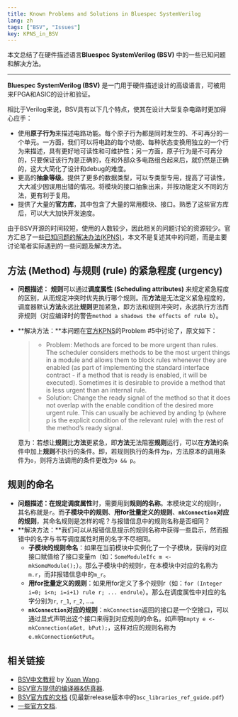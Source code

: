 ```yaml
---
title: Known Problems and Solutions in Bluespec SystemVerilog
lang: zh
tags: ["BSV", "Issues"]
key: KPNS_in_BSV
---
```


 本文总结了在硬件描述语言**Bluespec SystemVerilog (BSV)** 中的一些已知问题和解决方法。

<!--more-->

---

**Bluespec SystemVerilog (BSV)** 是一门用于硬件描述设计的高级语言，可被用来FPGA和ASIC的设计和验证。

相比于Verilog来说，BSV具有以下几个特点，使其在设计大型复杂电路时更加得心应手：

- 使用**原子行为**来描述电路功能。每个原子行为都是同时发生的、不可再分的一个单元。一方面，我们可以将电路的每个功能、每种状态变换用独立的一个行为来描述，具有更好地可读性和可维护性；另一方面，原子行为是不可再分的，只要保证该行为是正确的，在和外部众多电路组合起来后，就仍然是正确的，这大大简化了设计和debug的难度。
- 更高的**抽象等级**。提供了更多的数据类型，可以专类型专用，提高了可读性，大大减少因误用出错的情况。将模块的接口抽象出来，并按功能定义不同的方法，更有利于复用。
- 提供了大量的**官方库**，其中包含了大量的常用模块、接口。熟悉了这些官方库后，可以大大加快开发速度。

由于BSV开源的时间较短，使用的人数较少，因此相关的问题讨论的资源较少。官方汇总了一些[已知问题的解决办法(KPNS)](https://web.ece.ucsb.edu/its/bluespec/doc/BSV/kpns.pdf)，本文不是复述其中的问题，而是主要讨论笔者实际遇到的一些问题及解决方法。

## 方法 (Method) 与规则 (rule) 的紧急程度 (urgency)

- **问题描述：** **规则**可以通过**调度属性 (Scheduling attributes)** 来规定紧急程度的区别，从而规定冲突时优先执行哪个规则。而**方法**是无法定义紧急程度的，调度器默认**方法**永远比**规则**更加紧急，即方法和规则冲突时，永远执行方法而非规则（对应编译时的警告`method a shadows the effects of rule b`）。

- **解决方法：**本问题在[官方KPNS](https://web.ece.ucsb.edu/its/bluespec/doc/BSV/kpns.pdf)的Problem #5中讨论了，原文如下：

  > - Problem: Methods are forced to be more urgent than rules.
  >   The scheduler considers methods to be the most urgent things in a module and allows them to block rules whenever they are enabled (as part of implementing the standard interface contract - if a method that is ready is enabled, it will be executed). Sometimes it is desirable to provide a method that is less urgent than an internal rule.
  > - Solution:
  >   Change the ready signal of the method so that it does not overlap with the enable condition of the desired more urgent rule. This can usually be achieved by anding !p (where p is the explicit condition of the relevant rule) with the rest of the method’s ready signal.

  意为：若想让**规则**比**方法**更紧急，即**方法**无法阻塞**规则**运行，可以在**方法**的条件中加上**规则**不执行的条件。即，若规则执行的条件为`p`，方法原本的调用条件为`o`，则将方法调用的条件更改为`o && p`。

## 规则的命名

- **问题描述：**在规定**调度属性**时，需要用到**规则的名称**。本模块定义的规则r，其名称就是`r`。而**子模块中的规则**、**用for批量定义的规则**、**`mkConnection`对应的规则**，其命名规则是怎样的呢？与报错信息中的规则名称是否相同？
- **解决方法：**我们可以从报错信息提示的规则名称中获得一些启示，然而报错中的名字与书写调度属性时用的名字不尽相同。
  - **子模块的规则命名**：如果在当前模块中实例化了一个子模块，获得的对应接口赋值给了接口变量m（如：`SomeModuleIfc m <- mkSomeModule();`）。那么子模块中的规则r，在本模块中对应的名称为`m.r`，而非报错信息中的`m_r`。
  - **用for批量定义的规则**：如果用for定义了多个规则r（如：`for (Integer i=0; i<n; i=i+1) rule r; ... endrule`）。那么在调度属性中对应的名字分别为`r`, `r_1`, `r_2`, ...。
  - **`mkConnection`对应的规则**：`mkConnection`返回的接口是一个空接口，可以通过显式声明出这个接口来得到对应规则的命名。如声明`Empty e <- mkConnection(aGet, bPut);`，这样对应的规则名称为`e.mkConnectionGetPut`。

## 相关链接

- [BSV中文教程](https://github.com/WangXuan95/BSV_Tutorial_cn) by [Xuan Wang](https://github.com/WangXuan95).
- [BSV官方提供的编译器&仿真器](https://github.com/B-Lang-org/bsc).
- [BSV官方库的文档](https://github.com/B-Lang-org/bsc/releases) (见最新release版本中的`bsc_libraries_ref_guide.pdf`)
- [一些官方文档](https://web.ece.ucsb.edu/its/bluespec/index.html).
